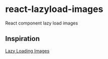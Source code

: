 # react-lazyload-images
React component lazy load images

## Inspiration
[Lazy Loading Images](https://developers.google.com/web/fundamentals/performance/lazy-loading-guidance/images-and-video/)